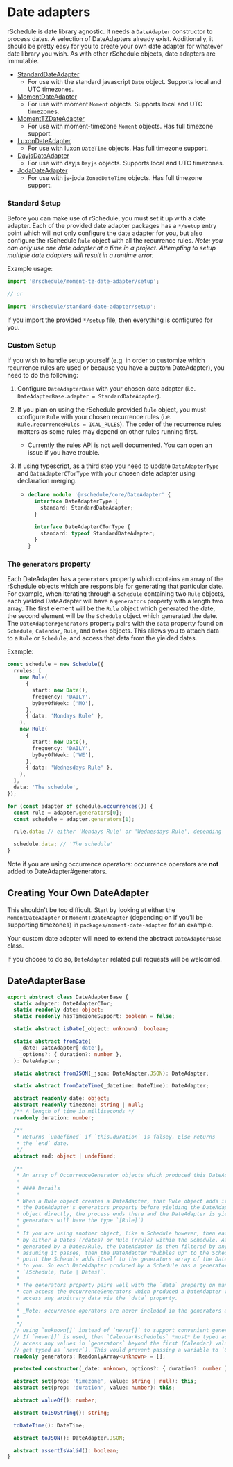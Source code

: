 # Date adapters

rSchedule is date library agnostic. It needs a `DateAdapter` constructor to process dates. A selection of DateAdapters already exist. Additionally, it should be pretty easy for you to create your own date adapter for whatever date library you wish. As with other rSchedule objects, date adapters are immutable.

- [StandardDateAdapter](./standard-date-adapter)
  - For use with the standard javascript `Date` object. Supports local and UTC timezones.
- [MomentDateAdapter](./moment-date-adapter)
  - For use with moment `Moment` objects. Supports local and UTC timezones.
- [MomentTZDateAdapter](./moment-tz-date-adapter)
  - For use with moment-timezone `Moment` objects. Has full timezone support.
- [LuxonDateAdapter](./luxon-date-adapter)
  - For use with luxon `DateTime` objects. Has full timezone support.
- [DayjsDateAdapter](./dayjs-date-adapter)
  - For use with dayjs `Dayjs` objects. Supports local and UTC timezones.
- [JodaDateAdapter](./joda-date-adapter)
  - For use with js-joda `ZonedDateTime` objects. Has full timezone support.

### Standard Setup

Before you can make use of rSchedule, you must set it up with a date adapter. Each of the provided date adapter packages has a `*/setup` entry point which will not only configure the date adapter for you, but also configure the rSchedule `Rule` object with all the recurrence rules. _Note: you can only use one date adapter at a time in a project. Attempting to setup multiple date adapters will result in a runtime error._

Example usage:

```ts
import '@rschedule/moment-tz-date-adapter/setup';

// or

import '@rschedule/standard-date-adapter/setup';
```

If you import the provided `*/setup` file, then everything is configured for you.

### Custom Setup

If you wish to handle setup yourself (e.g. in order to customize which recurrence rules are used or because you have a custom DateAdapter), you need to do the following:

1. Configure `DateAdapterBase` with your chosen date adapter (i.e. `DateAdapterBase.adapter = StandardDateAdapter`).
2. If you plan on using the rSchedule provided `Rule` object, you must configure `Rule` with your chosen recurrence rules (i.e. `Rule.recurrenceRules = ICAL_RULES`). The order of the recurrence rules matters as some rules may depend on other rules running first.
   - Currently the rules API is not well documented. You can open an issue if you have trouble.
3. If using typescript, as a third step you need to update `DateAdapterType` and `DateAdapterCTorType` with your chosen date adapter using declaration merging.

   - ```ts
     declare module '@rschedule/core/DateAdapter' {
       interface DateAdapterType {
         standard: StandardDateAdapter;
       }

       interface DateAdapterCTorType {
         standard: typeof StandardDateAdapter;
       }
     }
     ```

### The `generators` property

Each DateAdapter has a `generators` property which contains an array of the rSchedule objects which are responsible for generating that particular date. For example, when iterating through a `Schedule` containing two `Rule` objects, each yielded DateAdapter will have a `generators` property with a length two array. The first element will be the `Rule` object which generated the date, the second element will be the `Schedule` object which generated the date. The `DateAdapter#generators` property pairs with the `data` property found on `Schedule`, `Calendar`, `Rule`, and `Dates` objects. This allows you to attach data to a `Rule` or `Schedule`, and access that data from the yielded dates.

Example:

```typescript
const schedule = new Schedule({
  rrules: [
    new Rule(
      {
        start: new Date(),
        frequency: 'DAILY',
        byDayOfWeek: ['MO'],
      },
      { data: 'Mondays Rule' },
    ),
    new Rule(
      {
        start: new Date(),
        frequency: 'DAILY',
        byDayOfWeek: ['WE'],
      },
      { data: 'Wednesdays Rule' },
    ),
  ],
  data: 'The schedule',
});

for (const adapter of schedule.occurrences()) {
  const rule = adapter.generators[0];
  const schedule = adapter.generators[1];

  rule.data; // either 'Mondays Rule' or 'Wednesdays Rule', depending

  schedule.data; // 'The schedule'
}
```

Note if you are using occurrence operators: occurrence operators are **not** added to DateAdapter#generators.

## Creating Your Own DateAdapter

This shouldn't be too difficult. Start by looking at either the `MomentDateAdapter` or `MomentTZDateAdapter` (depending on if you'll be supporting timezones) in `packages/moment-date-adapter` for an example.

Your custom date adapter will need to extend the abstract `DateAdapterBase` class.

If you choose to do so, `DateAdapter` related pull requests will be welcomed.

## DateAdapterBase

```typescript
export abstract class DateAdapterBase {
  static adapter: DateAdapterCTor;
  static readonly date: object;
  static readonly hasTimezoneSupport: boolean = false;

  static abstract isDate(_object: unknown): boolean;

  static abstract fromDate(
    _date: DateAdapter['date'],
    _options?: { duration?: number },
  ): DateAdapter;

  static abstract fromJSON(_json: DateAdapter.JSON): DateAdapter;

  static abstract fromDateTime(_datetime: DateTime): DateAdapter;

  abstract readonly date: object;
  abstract readonly timezone: string | null;
  /** A length of time in milliseconds */
  readonly duration: number;

  /**
   * Returns `undefined` if `this.duration` is falsey. Else returns
   * the `end` date.
   */
  abstract end: object | undefined;

  /**
   * An array of OccurrenceGenerator objects which produced this DateAdapter.
   *
   * #### Details
   *
   * When a Rule object creates a DateAdapter, that Rule object adds itself to
   * the DateAdapter's generators property before yielding the DateAdapter. If you are using a Rule
   * object directly, the process ends there and the DateAdapter is yielded to you (in this case,
   * generators will have the type `[Rule]`)
   *
   * If you are using another object, like a Schedule however, then each DateAdapter is generated
   * by either a Dates (rdates) or Rule (rrule) within the Schedule. After being originally
   * generated by a Dates/Rule, the DateAdapter is then filtered by any exdate/exrules and,
   * assuming it passes, then the DateAdapter "bubbles up" to the Schedule object itself. At this
   * point the Schedule adds itself to the generators array of the DateAdapter and yields the date
   * to you. So each DateAdapter produced by a Schedule has a generators property of type
   * `[Schedule, Rule | Dates]`.
   *
   * The generators property pairs well with the `data` property on many OccurrenceGenerators. You
   * can access the OccurrenceGenerators which produced a DateAdapter via `generators`, and then
   * access any arbitrary data via the `data` property.
   *
   * _Note: occurrence operators are never included in the generators array._
   *
   */
  // using `unknown[]` instead of `never[]` to support convenient generator typing in `Calendar`.
  // If `never[]` is used, then `Calendar#schedules` *must* be typed as a tuple in order to
  // access any values in `generators` beyond the first (Calendar) value (the rest of the values
  // get typed as `never`). This would prevent passing a variable to `Calendar#schedules`.
  readonly generators: ReadonlyArray<unknown> = [];

  protected constructor(_date: unknown, options?: { duration?: number });

  abstract set(prop: 'timezone', value: string | null): this;
  abstract set(prop: 'duration', value: number): this;

  abstract valueOf(): number;

  abstract toISOString(): string;

  toDateTime(): DateTime;

  abstract toJSON(): DateAdapter.JSON;

  abstract assertIsValid(): boolean;
}
```
